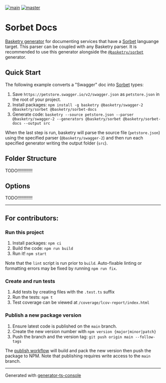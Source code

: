 [![main](https://github.com/basketry/sorbet-docs/workflows/build/badge.svg?branch=main&event=push)](https://github.com/basketry/sorbet-docs/actions?query=workflow%3Abuild+branch%3Amain+event%3Apush)
[![master](https://img.shields.io/npm/v/@basketry/sorbet-docs)](https://www.npmjs.com/package/@basketry/sorbet-docs)

# Sorbet Docs

[Basketry generator](https://github.com/basketry) for documenting services that have a [Sorbet](https://sorbet.org/) languange target. This parser can be coupled with any Basketry parser. It is recommended to use this generator alongside the [`@basketry/sorbet`](https://github.com/basketry/sorbet) generator.

## Quick Start

The following example converts a "Swagger" doc into [Sorbet](https://sorbet.org/) types:

1. Save `https://petstore.swagger.io/v2/swagger.json` as `petstore.json` in the root of your project.
1. Install packages: `npm install -g basketry @basketry/swagger-2 @basketry/sorbet @basketry/sorbet-docs`
1. Generate code: `basketry --source petstore.json --parser @basketry/swagger-2 --generators @basketry/sorbet @basketry/sorbet-docs --output src`

When the last step is run, basketry will parse the source file (`petstore.json`) using the specified parser (`@basketry/swagger-2`) and then run each specified generator writing the output folder (`src`).

## Folder Structure

TODO!!!!!!!!!!!!

## Options

TODO!!!!!!!!!!!!

---

## For contributors:

### Run this project

1.  Install packages: `npm ci`
1.  Build the code: `npm run build`
1.  Run it! `npm start`

Note that the `lint` script is run prior to `build`. Auto-fixable linting or formatting errors may be fixed by running `npm run fix`.

### Create and run tests

1.  Add tests by creating files with the `.test.ts` suffix
1.  Run the tests: `npm t`
1.  Test coverage can be viewed at `/coverage/lcov-report/index.html`

### Publish a new package version

1. Ensure latest code is published on the `main` branch.
1. Create the new version number with `npm version {major|minor|patch}`
1. Push the branch and the version tag: `git push origin main --follow-tags`

The [publish workflow](https://github.com/basketry/sorbet-validators/actions/workflows/publish.yml) will build and pack the new version then push the package to NPM. Note that publishing requires write access to the `main` branch.

---

Generated with [generator-ts-console](https://www.npmjs.com/package/generator-ts-console)
